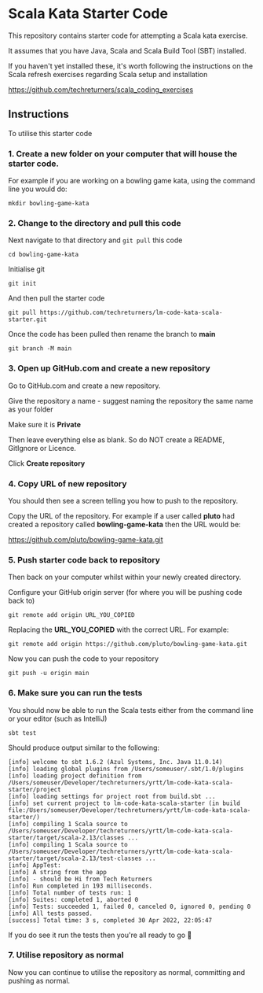 # Scala Kata Starter Code

This repository contains starter code for attempting a Scala kata exercise.

It assumes that you have Java, Scala and Scala Build Tool (SBT) installed.

If you haven't yet installed these, it's worth following the instructions on the Scala refresh exercises regarding Scala setup and installation

https://github.com/techreturners/scala_coding_exercises

## Instructions

To utilise this starter code

### 1. Create a new folder on your computer that will house the starter code.

For example if you are working on a bowling game kata, using the command line you would do:

```
mkdir bowling-game-kata
```

### 2. Change to the directory and pull this code

Next navigate to that directory and `git pull` this code

```
cd bowling-game-kata
```

Initialise git

```
git init
```

And then pull the starter code

```
git pull https://github.com/techreturners/lm-code-kata-scala-starter.git
```

Once the code has been pulled then rename the branch to **main**

```
git branch -M main
```

### 3. Open up GitHub.com and create a new repository

Go to GitHub.com and create a new repository.

Give the repository a name - suggest naming the repository the same name as your folder

Make sure it is **Private**

Then leave everything else as blank. So do NOT create a README, GitIgnore or Licence.

Click **Create repository**

### 4. Copy URL of new repository

You should then see a screen telling you how to push to the repository.

Copy the URL of the repository. For example if a user called **pluto** had created a repository called **bowling-game-kata** then the URL would be:

https://github.com/pluto/bowling-game-kata.git

### 5. Push starter code back to repository

Then back on your computer whilst within your newly created directory. 

Configure your GitHub origin server (for where you will be pushing code back to)

```
git remote add origin URL_YOU_COPIED
```

Replacing the **URL_YOU_COPIED** with the correct URL. For example:

```
git remote add origin https://github.com/pluto/bowling-game-kata.git
```

Now you can push the code to your repository

```
git push -u origin main
```

### 6. Make sure you can run the tests

You should now be able to run the Scala tests either from the command line or your editor (such as IntelliJ)

```
sbt test
```

Should produce output similar to the following:

```
[info] welcome to sbt 1.6.2 (Azul Systems, Inc. Java 11.0.14)
[info] loading global plugins from /Users/someuser/.sbt/1.0/plugins
[info] loading project definition from /Users/someuser/Developer/techreturners/yrtt/lm-code-kata-scala-starter/project
[info] loading settings for project root from build.sbt ...
[info] set current project to lm-code-kata-scala-starter (in build file:/Users/someuser/Developer/techreturners/yrtt/lm-code-kata-scala-starter/)
[info] compiling 1 Scala source to /Users/someuser/Developer/techreturners/yrtt/lm-code-kata-scala-starter/target/scala-2.13/classes ...
[info] compiling 1 Scala source to /Users/someuser/Developer/techreturners/yrtt/lm-code-kata-scala-starter/target/scala-2.13/test-classes ...
[info] AppTest:
[info] A string from the app
[info] - should be Hi from Tech Returners
[info] Run completed in 193 milliseconds.
[info] Total number of tests run: 1
[info] Suites: completed 1, aborted 0
[info] Tests: succeeded 1, failed 0, canceled 0, ignored 0, pending 0
[info] All tests passed.
[success] Total time: 3 s, completed 30 Apr 2022, 22:05:47
```

If you do see it run the tests then you're all ready to go 🙌

### 7. Utilise repository as normal

Now you can continue to utilise the repository as normal, committing and pushing as normal.


